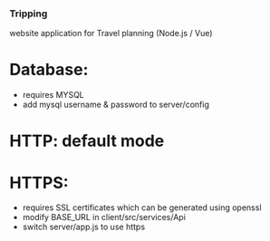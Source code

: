 ### Tripping
website application for Travel planning (Node.js / Vue)

# Database:
- requires MYSQL
- add mysql username & password to server/config

# HTTP: default mode

# HTTPS: 
- requires SSL certificates which can be generated using openssl
- modify BASE_URL in client/src/services/Api 
- switch server/app.js to use https
